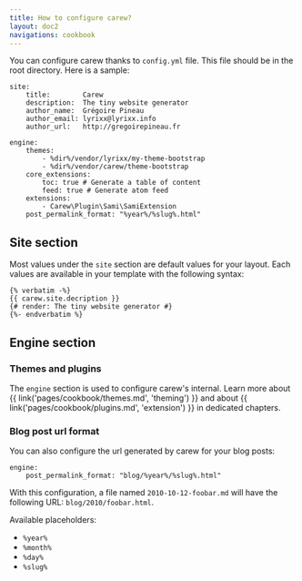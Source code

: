 ```yaml
---
title: How to configure carew?
layout: doc2
navigations: cookbook
---
```


You can configure carew thanks to `config.yml` file. This file should be in the
root directory. Here is a sample:

    site:
        title:        Carew
        description:  The tiny website generator
        author_name:  Grégoire Pineau
        author_email: lyrixx@lyrixx.info
        author_url:   http://gregoirepineau.fr

    engine:
        themes:
            - %dir%/vendor/lyrixx/my-theme-bootstrap
            - %dir%/vendor/carew/theme-bootstrap
        core_extensions:
            toc: true # Generate a table of content
            feed: true # Generate atom feed
        extensions:
            - Carew\Plugin\Sami\SamiExtension
        post_permalink_format: "%year%/%slug%.html"

## Site section

Most values under the `site` section are default values for your layout. Each
values are available in your template with the following syntax:

    {% verbatim -%}
    {{ carew.site.decription }}
    {# render: The tiny website generator #}
    {%- endverbatim %}

## Engine section

### Themes and plugins

The `engine` section is used to configure carew's internal. Learn more about
{{ link('pages/cookbook/themes.md', 'theming') }} and about
{{ link('pages/cookbook/plugins.md', 'extension') }} in dedicated chapters.

### Blog post url format

You can also configure the url generated by carew for your blog posts:

    engine:
        post_permalink_format: "blog/%year%/%slug%.html"

With this configuration, a file named `2010-10-12-foobar.md` will have the
following URL: `blog/2010/foobar.html`.

Available placeholders:

* `%year%`
* `%month%`
* `%day%`
* `%slug%`
